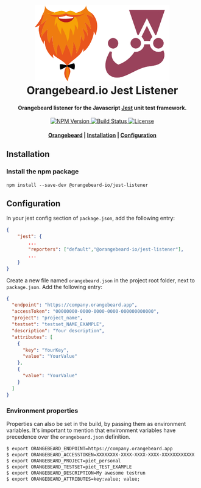 <h1 align="center">
  <a href="https://github.com/orangebeard-io/jest-listener">
    <img src="https://raw.githubusercontent.com/orangebeard-io/jest-listener/master/.github/logo.svg" alt="Orangebeard.io Jest Listener" height="200">
  </a>
  <br>Orangebeard.io Jest Listener<br>
</h1>

<h4 align="center">Orangebeard listener for the Javascript <a href="https://jestjs.io/" target="_blank" rel="noopener">Jest</a> unit test framework.</h4>

<p align="center">
  <a href="https://www.npmjs.com/package/@orangebeard-io/jest-listener">
    <img src="https://img.shields.io/npm/v/@orangebeard-io/jest-listener.svg?style=flat-square"
      alt="NPM Version" />
  </a>
  <a href="https://github.com/orangebeard-io/jest-listener/actions">
    <img src="https://img.shields.io/github/workflow/status/orangebeard-io/jest-listener/release?style=flat-square"
      alt="Build Status" />
  </a>
  <a href="https://github.com/orangebeard-io/jest-listener/blob/master/LICENSE">
    <img src="https://img.shields.io/github/license/orangebeard-io/jest-listener?style=flat-square"
      alt="License" />
  </a>
</p>

<div align="center">
  <h4>
    <a href="https://orangebeard.io">Orangebeard</a> |
    <a href="#installation">Installation</a> |
    <a href="#configuration">Configuration</a>
  </h4>
</div>

## Installation

### Install the npm package

```shell
npm install --save-dev @orangebeard-io/jest-listener
```

## Configuration

In your jest config section of `package.json`, add the following entry:

```JSON
{
    "jest": {
        ...
        "reporters": ["default","@orangebeard-io/jest-listener"],
        ...
    }
}
```

Create a new file named `orangebeard.json` in the project root folder, next to `package.json`. Add the following entry:

```JSON
{
  "endpoint": "https://company.orangebeard.app",
  "accessToken": "00000000-0000-0000-0000-000000000000",
  "project": "project_name",
  "testset": "testset_NAME_EXAMPLE",
  "description": "Your description",
  "attributes": [
    {
      "key": "YourKey",
      "value": "YourValue"
    },
    {
      "value": "YourValue"
    }
  ]
}
```

### Environment properties

Properties can also be set in the build, by passing them as environment variables. It's important to mention that environment variables have precedence over the `orangebeard.json` definition.

```shell
$ export ORANGEBEARD_ENDPOINT=https://company.orangebeard.app
$ export ORANGEBEARD_ACCESSTOKEN=XXXXXXXX-XXXX-XXXX-XXXX-XXXXXXXXXXXX
$ export ORANGEBEARD_PROJECT=piet_personal
$ export ORANGEBEARD_TESTSET=piet_TEST_EXAMPLE
$ export ORANGEBEARD_DESCRIPTION=My awesome testrun
$ export ORANGEBEARD_ATTRIBUTES=key:value; value;
```
